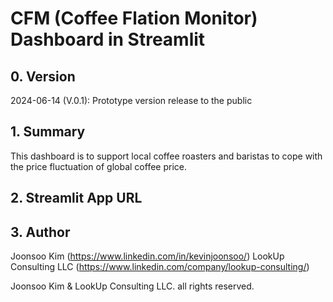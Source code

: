 # CFM (Coffee Flation Monitor) Dashboard in Streamlit
## 0. Version
2024-06-14 (V.0.1): Prototype version release to the public

## 1. Summary
This dashboard is to support local coffee roasters and baristas to cope with the price fluctuation of global coffee price. 

## 2. Streamlit App URL

## 3. Author
Joonsoo Kim (https://www.linkedin.com/in/kevinjoonsoo/)
LookUp Consulting LLC (https://www.linkedin.com/company/lookup-consulting/)

Joonsoo Kim & LookUp Consulting LLC. all rights reserved. 
